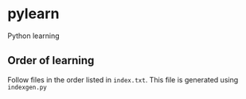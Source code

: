 # pylearn

Python learning

## Order of learning

Follow files in the order listed in `index.txt`. This file is generated using `indexgen.py`
